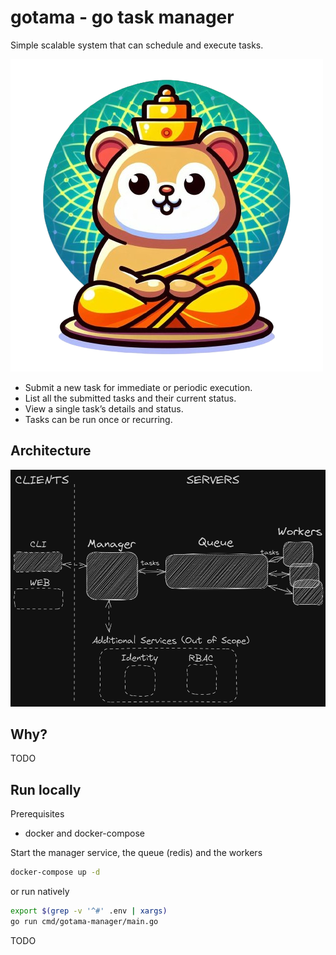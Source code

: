 # gotama - **go** **ta**sk **ma**nager
Simple scalable system that can schedule and execute tasks.

![gotama logo](./docs/assets/gotama-logo.png)

* Submit a new task for immediate or periodic execution.
* List all the submitted tasks and their current status.
* View a single task’s details and status.
* Tasks can be run once or recurring.

## Architecture
![architecture](./docs/assets/architecture.png)

## Why?
TODO

## Run locally
Prerequisites
* docker and docker-compose

Start the manager service, the queue (redis) and the workers
```bash
docker-compose up -d
```
or run natively
```bash
export $(grep -v '^#' .env | xargs)
go run cmd/gotama-manager/main.go
```
TODO